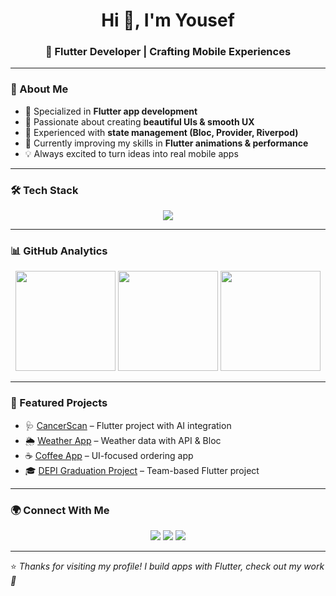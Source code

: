 <h1 align="center">Hi 👋, I'm Yousef</h1>
<h3 align="center">💙 Flutter Developer | Crafting Mobile Experiences</h3>



---

### 🚀 About Me
- 📱 Specialized in **Flutter app development**  
- 🎨 Passionate about creating **beautiful UIs & smooth UX**  
- 🔧 Experienced with **state management (Bloc, Provider, Riverpod)**  
- 🌱 Currently improving my skills in **Flutter animations & performance**  
- 💡 Always excited to turn ideas into real mobile apps  

---

### 🛠 Tech Stack
<p align="center">
  <img src="https://skillicons.dev/icons?i=flutter,dart,firebase,git,github,vscode,androidstudio" />
</p>

---

### 📊 GitHub Analytics
<p align="center">
  <img src="https://github-readme-stats.vercel.app/api?username=yousefnagy322&show_icons=true&theme=tokyonight" height="160"/>
  <img src="https://github-readme-streak-stats.herokuapp.com?user=yousefnagy322&theme=tokyonight" height="160"/>
  <img src="https://github-readme-stats.vercel.app/api/top-langs/?username=yousefnagy322&layout=compact&theme=tokyonight" height="160"/>
</p>

---

### 🌟 Featured Projects
- 🩺 [CancerScan](https://github.com/yousefnagy322/CancerScan) – Flutter project with AI integration
- 🌦️ [Weather App](https://github.com/yousefnagy322/Weather-App) – Weather data with API & Bloc  
- ☕ [Coffee App](https://github.com/yousefnagy322/Coffee-App) – UI-focused ordering app  
- 🎓 [DEPI Graduation Project](https://github.com/yousefnagy322/DEPI-Graduation-Project) – Team-based Flutter project  

---

### 🌍 Connect With Me
<p align="center">
  <a href="www.linkedin.com/in/yousef-nagy" target="_blank"><img src="https://img.shields.io/badge/LinkedIn-blue?logo=linkedin&logoColor=white" /></a>
  <a href="mailto:yousefnagy322@gmail.com"><img src="https://img.shields.io/badge/Email-red?logo=gmail&logoColor=white" /></a>
  <a href="https://github.com/yousefnagy322"><img src="https://img.shields.io/badge/GitHub-black?logo=github&logoColor=white" /></a>
</p>

---

⭐️ *Thanks for visiting my profile! I build apps with Flutter, check out my work 🚀*
